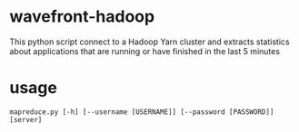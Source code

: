 # wavefront-hadoop

This python script connect to a Hadoop Yarn cluster and extracts statistics about applications that are running or have finished in the last 5 minutes

# usage
```
mapreduce.py [-h] [--username [USERNAME]] [--password [PASSWORD]] [server]
```
